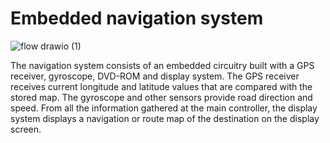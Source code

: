 # Embedded navigation system

![flow drawio (1)](https://user-images.githubusercontent.com/98871955/154817841-6e4d514e-0bb8-4490-a38e-6aa57a00de20.png)




The navigation system consists of an embedded circuitry built with a GPS receiver, gyroscope, DVD-ROM and display system. The GPS receiver receives current longitude and latitude values that are compared with the stored map. The gyroscope and other sensors provide road direction and speed. From all the information gathered at the main controller, the display system displays a navigation or route map of the destination on the display screen.

